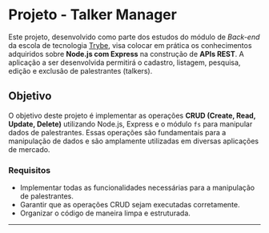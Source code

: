 
# Projeto - Talker Manager

Este projeto, desenvolvido como parte dos estudos do módulo de _Back-end_ da escola de tecnologia [Trybe](https://www.betrybe.com/), visa colocar em prática os conhecimentos adquiridos sobre **Node.js com Express** na construção de **APIs REST**. A aplicação a ser desenvolvida permitirá o cadastro, listagem, pesquisa, edição e exclusão de palestrantes (talkers).

## Objetivo

O objetivo deste projeto é implementar as operações **CRUD (Create, Read, Update, Delete)** utilizando Node.js, Express e o módulo `fs` para manipular dados de palestrantes. Essas operações são fundamentais para a manipulação de dados e são amplamente utilizadas em diversas aplicações de mercado.

### Requisitos

-   Implementar todas as funcionalidades necessárias para a manipulação de palestrantes.
-   Garantir que as operações CRUD sejam executadas corretamente.
-   Organizar o código de maneira limpa e estruturada.

----------
